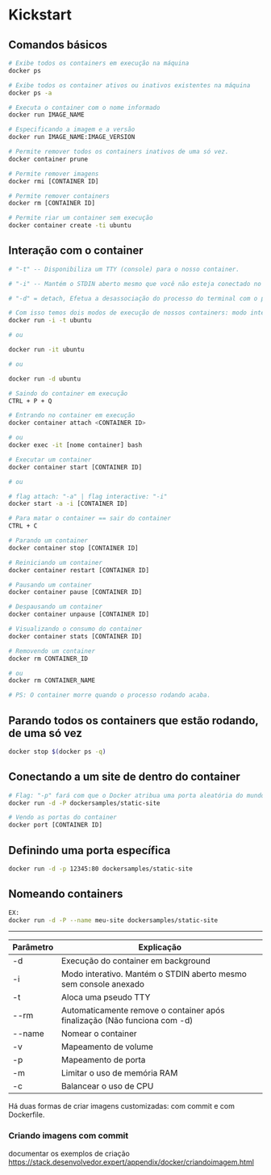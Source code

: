 # Kickstart

## Comandos básicos 

```bash
# Exibe todos os containers em execução na máquina
docker ps

# Exibe todos os container ativos ou inativos existentes na máquina
docker ps -a
```

```bash
# Executa o container com o nome informado
docker run IMAGE_NAME

# Especificando a imagem e a versão
docker run IMAGE_NAME:IMAGE_VERSION
```

```bash
# Permite remover todos os containers inativos de uma só vez.
docker container prune

# Permite remover imagens
docker rmi [CONTAINER ID]
```

```bash
# Permite remover containers
docker rm [CONTAINER ID]

# Permite riar um container sem execução 
docker container create -ti ubuntu
```

## Interação com o container
```bash
# "-t" -- Disponibiliza um TTY (console) para o nosso container.

# "-i" -- Mantém o STDIN aberto mesmo que você não esteja conectado no container.

# "-d" = detach, Efetua a desassociação do processo do terminal com o processo do container

# Com isso temos dois modos de execução de nossos containers: modo interativo ou daemonizando o container.
docker run -i -t ubuntu

# ou

docker run -it ubuntu

# ou

docker run -d ubuntu
```

```bash
# Saindo do container em execução
CTRL + P + Q

# Entrando no container em execução
docker container attach <CONTAINER ID>

# ou
docker exec -it [nome container] bash
```

```bash
# Executar um container
docker container start [CONTAINER ID] 

# ou

# flag attach: "-a" | flag interactive: "-i"
docker start -a -i [CONTAINER ID] 

# Para matar o container == sair do container
CTRL + C
```

```bash
# Parando um container
docker container stop [CONTAINER ID]

# Reiniciando um container
docker container restart [CONTAINER ID]
```

```bash
# Pausando um container
docker container pause [CONTAINER ID]

# Despausando um container
docker container unpause [CONTAINER ID]
```

```bash
# Visualizando o consumo do container
docker container stats [CONTAINER ID]

# Removendo um container
docker rm CONTAINER_ID

# ou
docker rm CONTAINER_NAME

# PS: O container morre quando o processo rodando acaba.
```

## Parando todos os containers que estão rodando, de uma só vez
```bash
docker stop $(docker ps -q)
```

## Conectando a um site de dentro do container 
```bash
# Flag: "-p" fará com que o Docker atribua uma porta aleatória do mundo externo,(minha máquina), para poder se comunicar com o que está dentro do container:
docker run -d -P dockersamples/static-site
```

```bash
# Vendo as portas do container
docker port [CONTAINER ID]
```

## Definindo uma porta específica
```bash
docker run -d -p 12345:80 dockersamples/static-site
```

## Nomeando containers
```bash
EX:
docker run -d -P --name meu-site dockersamples/static-site
```
---
Parâmetro | Explicação
---------|----------|
-d | Execução do container em background
-i| Modo interativo. Mantém o STDIN aberto mesmo sem console anexado
-t| Aloca uma pseudo TTY
--rm | Automaticamente remove o container após finalização (Não funciona com -d)
--name | Nomear o container
-v | Mapeamento de volume
-p | Mapeamento de porta
-m | Limitar o uso de memória RAM
-c | Balancear o uso de CPU


Há duas formas de criar imagens customizadas: com commit e com Dockerfile.

### Criando imagens com commit

documentar os exemplos de criação
https://stack.desenvolvedor.expert/appendix/docker/criandoimagem.html